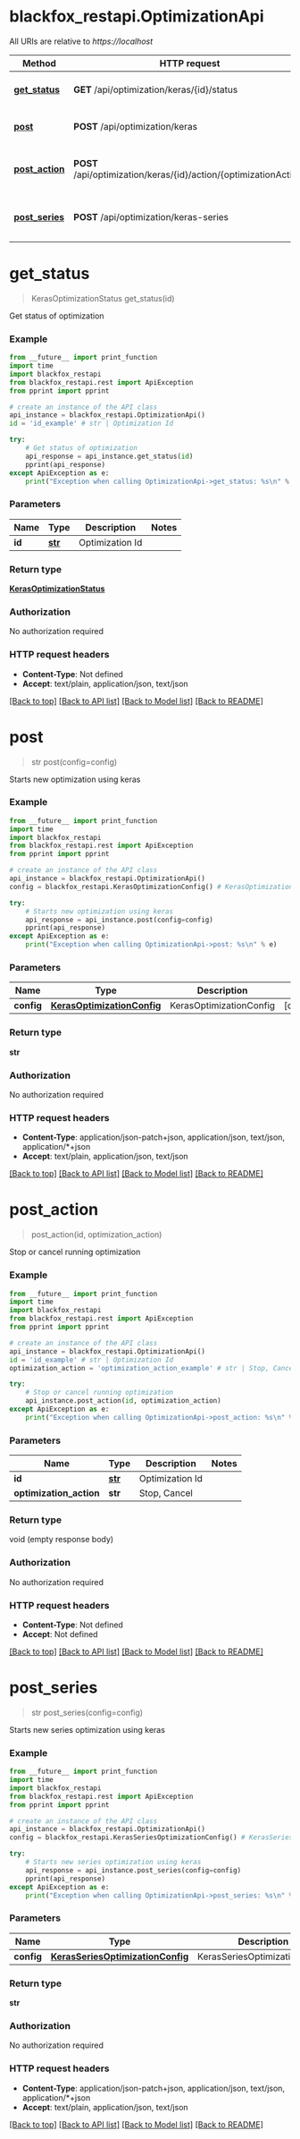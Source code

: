 # blackfox_restapi.OptimizationApi

All URIs are relative to *https://localhost*

Method | HTTP request | Description
------------- | ------------- | -------------
[**get_status**](OptimizationApi.md#get_status) | **GET** /api/optimization/keras/{id}/status | Get status of optimization
[**post**](OptimizationApi.md#post) | **POST** /api/optimization/keras | Starts new optimization using keras
[**post_action**](OptimizationApi.md#post_action) | **POST** /api/optimization/keras/{id}/action/{optimizationAction} | Stop or cancel running optimization
[**post_series**](OptimizationApi.md#post_series) | **POST** /api/optimization/keras-series | Starts new series optimization using keras


# **get_status**
> KerasOptimizationStatus get_status(id)

Get status of optimization

### Example
```python
from __future__ import print_function
import time
import blackfox_restapi
from blackfox_restapi.rest import ApiException
from pprint import pprint

# create an instance of the API class
api_instance = blackfox_restapi.OptimizationApi()
id = 'id_example' # str | Optimization Id

try:
    # Get status of optimization
    api_response = api_instance.get_status(id)
    pprint(api_response)
except ApiException as e:
    print("Exception when calling OptimizationApi->get_status: %s\n" % e)
```

### Parameters

Name | Type | Description  | Notes
------------- | ------------- | ------------- | -------------
 **id** | [**str**](.md)| Optimization Id | 

### Return type

[**KerasOptimizationStatus**](KerasOptimizationStatus.md)

### Authorization

No authorization required

### HTTP request headers

 - **Content-Type**: Not defined
 - **Accept**: text/plain, application/json, text/json

[[Back to top]](#) [[Back to API list]](../README.md#documentation-for-api-endpoints) [[Back to Model list]](../README.md#documentation-for-models) [[Back to README]](../README.md)

# **post**
> str post(config=config)

Starts new optimization using keras

### Example
```python
from __future__ import print_function
import time
import blackfox_restapi
from blackfox_restapi.rest import ApiException
from pprint import pprint

# create an instance of the API class
api_instance = blackfox_restapi.OptimizationApi()
config = blackfox_restapi.KerasOptimizationConfig() # KerasOptimizationConfig | KerasOptimizationConfig (optional)

try:
    # Starts new optimization using keras
    api_response = api_instance.post(config=config)
    pprint(api_response)
except ApiException as e:
    print("Exception when calling OptimizationApi->post: %s\n" % e)
```

### Parameters

Name | Type | Description  | Notes
------------- | ------------- | ------------- | -------------
 **config** | [**KerasOptimizationConfig**](KerasOptimizationConfig.md)| KerasOptimizationConfig | [optional] 

### Return type

**str**

### Authorization

No authorization required

### HTTP request headers

 - **Content-Type**: application/json-patch+json, application/json, text/json, application/*+json
 - **Accept**: text/plain, application/json, text/json

[[Back to top]](#) [[Back to API list]](../README.md#documentation-for-api-endpoints) [[Back to Model list]](../README.md#documentation-for-models) [[Back to README]](../README.md)

# **post_action**
> post_action(id, optimization_action)

Stop or cancel running optimization

### Example
```python
from __future__ import print_function
import time
import blackfox_restapi
from blackfox_restapi.rest import ApiException
from pprint import pprint

# create an instance of the API class
api_instance = blackfox_restapi.OptimizationApi()
id = 'id_example' # str | Optimization Id
optimization_action = 'optimization_action_example' # str | Stop, Cancel

try:
    # Stop or cancel running optimization
    api_instance.post_action(id, optimization_action)
except ApiException as e:
    print("Exception when calling OptimizationApi->post_action: %s\n" % e)
```

### Parameters

Name | Type | Description  | Notes
------------- | ------------- | ------------- | -------------
 **id** | [**str**](.md)| Optimization Id | 
 **optimization_action** | **str**| Stop, Cancel | 

### Return type

void (empty response body)

### Authorization

No authorization required

### HTTP request headers

 - **Content-Type**: Not defined
 - **Accept**: Not defined

[[Back to top]](#) [[Back to API list]](../README.md#documentation-for-api-endpoints) [[Back to Model list]](../README.md#documentation-for-models) [[Back to README]](../README.md)

# **post_series**
> str post_series(config=config)

Starts new series optimization using keras

### Example
```python
from __future__ import print_function
import time
import blackfox_restapi
from blackfox_restapi.rest import ApiException
from pprint import pprint

# create an instance of the API class
api_instance = blackfox_restapi.OptimizationApi()
config = blackfox_restapi.KerasSeriesOptimizationConfig() # KerasSeriesOptimizationConfig | KerasSeriesOptimizationConfig (optional)

try:
    # Starts new series optimization using keras
    api_response = api_instance.post_series(config=config)
    pprint(api_response)
except ApiException as e:
    print("Exception when calling OptimizationApi->post_series: %s\n" % e)
```

### Parameters

Name | Type | Description  | Notes
------------- | ------------- | ------------- | -------------
 **config** | [**KerasSeriesOptimizationConfig**](KerasSeriesOptimizationConfig.md)| KerasSeriesOptimizationConfig | [optional] 

### Return type

**str**

### Authorization

No authorization required

### HTTP request headers

 - **Content-Type**: application/json-patch+json, application/json, text/json, application/*+json
 - **Accept**: text/plain, application/json, text/json

[[Back to top]](#) [[Back to API list]](../README.md#documentation-for-api-endpoints) [[Back to Model list]](../README.md#documentation-for-models) [[Back to README]](../README.md)

